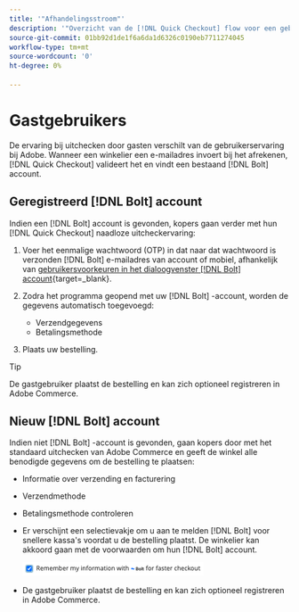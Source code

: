 ```yaml
---
title: '"Afhandelingsstroom"'
description: '"Overzicht van de [!DNL Quick Checkout] flow voor een gebruiker van Bolt in Adobe Commerce."'
source-git-commit: 01bb92d1de1f6a6da1d6326c0190eb7711274045
workflow-type: tm+mt
source-wordcount: '0'
ht-degree: 0%

---
```



# Gastgebruikers

De ervaring bij uitchecken door gasten verschilt van de gebruikerservaring bij Adobe. Wanneer een winkelier een e-mailadres invoert bij het afrekenen, [!DNL Quick Checkout] valideert het en vindt een bestaand [!DNL Bolt] account.

## Geregistreerd [!DNL Bolt] account

Indien een [!DNL Bolt] account is gevonden, kopers gaan verder met hun [!DNL Quick Checkout] naadloze uitcheckervaring:

1. Voer het eenmalige wachtwoord (OTP) in dat naar dat wachtwoord is verzonden [!DNL Bolt] e-mailadres van account of mobiel, afhankelijk van [gebruikersvoorkeuren in het dialoogvenster [!DNL Bolt] account](https://help.bolt.com/shoppers/account/account-settings/#how-to-set-preferred-login-method){target=_blank}.
1. Zodra het programma geopend met uw [!DNL Bolt] -account, worden de gegevens automatisch toegevoegd:

   - Verzendgegevens
   - Betalingsmethode

1. Plaats uw bestelling.

>[!TIP]
>
> De gastgebruiker plaatst de bestelling en kan zich optioneel registreren in Adobe Commerce.

## Nieuw [!DNL Bolt] account

Indien niet [!DNL Bolt] -account is gevonden, gaan kopers door met het standaard uitchecken van Adobe Commerce en geeft de winkel alle benodigde gegevens om de bestelling te plaatsen:

- Informatie over verzending en facturering
- Verzendmethode
- Betalingsmethode controleren
- Er verschijnt een selectievakje om u aan te melden [!DNL Bolt] voor snellere kassa&#39;s voordat u de bestelling plaatst. De winkelier kan akkoord gaan met de voorwaarden om hun [!DNL Bolt] account.

   ![Herinneren [!DNL Bolt]](assets/checked-bolt.png)

- De gastgebruiker plaatst de bestelling en kan zich optioneel registreren in Adobe Commerce.
